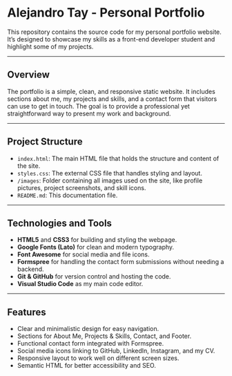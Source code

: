 # Alejandro Tay - Personal Portfolio

This repository contains the source code for my personal portfolio website. It’s designed to showcase my skills as a front-end developer student and highlight some of my projects.

---

## Overview

The portfolio is a simple, clean, and responsive static website. It includes sections about me, my projects and skills, and a contact form that visitors can use to get in touch. The goal is to provide a professional yet straightforward way to present my work and background.

---

## Project Structure

- `index.html`: The main HTML file that holds the structure and content of the site.
- `styles.css`: The external CSS file that handles styling and layout.
- `/images`: Folder containing all images used on the site, like profile pictures, project screenshots, and skill icons.
- `README.md`: This documentation file.

---

## Technologies and Tools

- **HTML5** and **CSS3** for building and styling the webpage.
- **Google Fonts (Lato)** for clean and modern typography.
- **Font Awesome** for social media and file icons.
- **Formspree** for handling the contact form submissions without needing a backend.
- **Git & GitHub** for version control and hosting the code.
- **Visual Studio Code** as my main code editor.

---

## Features

- Clear and minimalistic design for easy navigation.
- Sections for About Me, Projects & Skills, Contact, and Footer.
- Functional contact form integrated with Formspree.
- Social media icons linking to GitHub, LinkedIn, Instagram, and my CV.
- Responsive layout to work well on different screen sizes.
- Semantic HTML for better accessibility and SEO.
